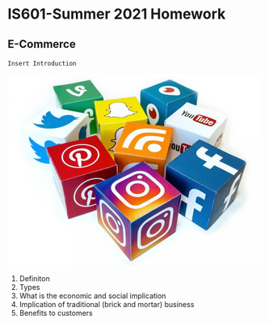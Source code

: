 # IS601-Summer 2021 Homework 

## E-Commerce 
    Insert Introduction 

![social-platform1](/social-platforms.jpg "social-platform2")

1. Definiton 
2. Types 
3. What is the economic and social implication 
4. Implication of traditional (brick and mortar) business
5. Benefits to customers 
    



